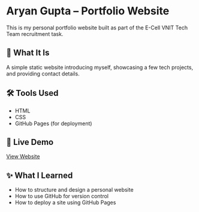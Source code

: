 # Aryan Gupta – Portfolio Website

This is my personal portfolio website built as part of the E-Cell VNIT Tech Team recruitment task.

## 📄 What It Is
A simple static website introducing myself, showcasing a few tech projects, and providing contact details.

## 🛠️ Tools Used
- HTML
- CSS
- GitHub Pages (for deployment)

## 🚀 Live Demo
[View Website](https://aryanpixel.github.io/portfolio-site/)

## ✨ What I Learned
- How to structure and design a personal website
- How to use GitHub for version control
- How to deploy a site using GitHub Pages
